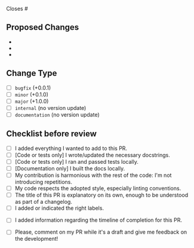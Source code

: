 <!-- Write all of the issues that are linked to this pull request. -->
<!-- If this PR is enough to close them you can write something like "Closes #314 and closes #42" -->
<!-- If you just want to reference them without closing them, you can add something like "References #112" -->
Closes #

<!-- Add a short description of the PR content here-->


## Proposed Changes
<!-- List here major points of changes, so that the reviewers can have a bit more context while looking at your work! -->
  -
  -
  -

## Change Type
<!-- Indicate the type of change you think your pull request is -->
- [ ] `bugfix` (+0.0.1)
- [ ] `minor` (+0.1.0)
- [ ] `major`  (+1.0.0)
- [ ] `internal` (no version update)
- [ ] `documentation` (no version update)

## Checklist before review
<!-- If this section is not clear, please read this part of the docs: https://phys2bids.readthedocs.io/en/latest/contributorfile.html#pr -->
<!-- You're invited to open a draft PR ASAP, but before marking it "ready for review", check that you have done the following: -->
- [ ] I added everything I wanted to add to this PR.
- [ ] \[Code or tests only\] I wrote/updated the necessary docstrings.
- [ ] \[Code or tests only\] I ran and passed tests locally.
- [ ] \[Documentation only\] I built the docs locally.
- [ ] My contribution is harmonious with the rest of the code: I'm not introducing repetitions.
- [ ] My code respects the adopted style, especially linting conventions.
- [ ] The title of this PR is explanatory on its own, enough to be understood as part of a changelog.
- [ ] I added or indicated the right labels.
<!-- If relevant, you can add a milestone label or indicate an ideal timeline for this PR, including whether the progress of this PR is linked to other PRs being completed before or after it. -->
- [ ] I added information regarding the timeline of completion for this PR.
<!-- If you want, you can ask for reviews on a draft PR -->
- [ ] Please, comment on my PR while it's a draft and give me feedback on the development!
